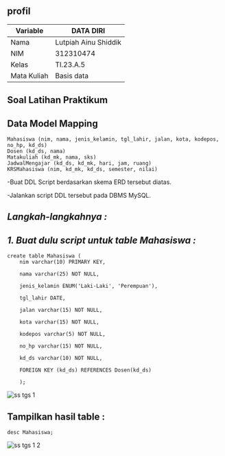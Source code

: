 ## profil

| Variable       |    DATA DIRI         |
| ---------------| ----------------     |
| Nama           | Lutpiah Ainu Shiddik |                                     
| NIM            | 312310474            |
| Kelas          | TI.23.A.5            |
| Mata Kuliah    |Basis data            |

## Soal Latihan Praktikum

## Data Model Mapping

```
Mahasiswa (nim, nama, jenis_kelamin, tgl_lahir, jalan, kota, kodepos, no_hp, kd_ds)
Dosen (kd_ds, nama)
Matakuliah (kd_mk, nama, sks)
JadwalMengajar (kd_ds, kd_mk, hari, jam, ruang)
KRSMahasiswa (nim, kd_mk, kd_ds, semester, nilai)
```

-Buat DDL Script berdasarkan skema ERD tersebut diatas.

-Jalankan script DDL tersebut pada DBMS MySQL.

## *Langkah-langkahnya :*

## *1. Buat dulu script untuk table Mahasiswa :*


```
create table Mahasiswa (
    nim varchar(10) PRIMARY KEY,
    
    nama varchar(25) NOT NULL,
    
    jenis_kelamin ENUM('Laki-Laki', 'Perempuan'),
    
    tgl_lahir DATE,
    
    jalan varchar(15) NOT NULL,
    
    kota varchar(15) NOT NULL,
    
    kodepos varchar(5) NOT NULL,
    
    no_hp varchar(15) NOT NULL,
    
    kd_ds varchar(10) NOT NULL,
    
    FOREIGN KEY (kd_ds) REFERENCES Dosen(kd_ds)
    
    );
```
![ss tgs 1](https://github.com/lutpi9/tugas.pert.7/assets/147919251/3fbefab1-1eda-4d91-81ca-a73e2e626451)

## Tampilkan hasil table :

```
desc Mahasiswa;
```
![ss tgs 1 2](https://github.com/lutpi9/tugas.pert.7/assets/147919251/364a1ccc-5c38-4cc2-9015-9f89f19426a2)



